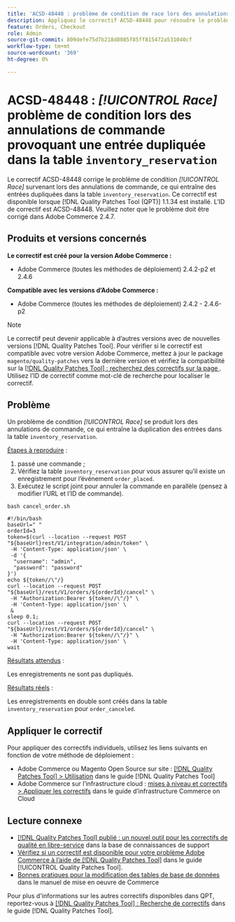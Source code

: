 ```yaml
---
title: 'ACSD-48448 : problème de condition de race lors des annulations de commande, provoquant une entrée dupliquée dans la table inventory_reservation'
description: Appliquez le correctif ACSD-48448 pour résoudre le problème de performances d’Adobe Commerce en raison duquel le problème de condition de concurrence se produit lors des annulations de commande, ce qui entraîne des entrées dupliquées dans la table inventory_reserve.
feature: Orders, Checkout
role: Admin
source-git-commit: 809defe75d7b218d8085f85ff815472a531040cf
workflow-type: tm+mt
source-wordcount: '369'
ht-degree: 0%

---
```


# ACSD-48448 : *[!UICONTROL Race]* problème de condition lors des annulations de commande provoquant une entrée dupliquée dans la table `inventory_reservation`

Le correctif ACSD-48448 corrige le problème de condition *[!UICONTROL Race]* survenant lors des annulations de commande, ce qui entraîne des entrées dupliquées dans la table `inventory_reservation`. Ce correctif est disponible lorsque [!DNL Quality Patches Tool (QPT)] 1.1.34 est installé. L’ID de correctif est ACSD-48448. Veuillez noter que le problème doit être corrigé dans Adobe Commerce 2.4.7.

## Produits et versions concernés

**Le correctif est créé pour la version Adobe Commerce :**

* Adobe Commerce (toutes les méthodes de déploiement) 2.4.2-p2 et 2.4.6

**Compatible avec les versions d’Adobe Commerce :**

* Adobe Commerce (toutes les méthodes de déploiement) 2.4.2 - 2.4.6-p2

>[!NOTE]
>
>Le correctif peut devenir applicable à d’autres versions avec de nouvelles versions [!DNL Quality Patches Tool]. Pour vérifier si le correctif est compatible avec votre version Adobe Commerce, mettez à jour le package `magento/quality-patches` vers la dernière version et vérifiez la compatibilité sur la [[!DNL Quality Patches Tool] : recherchez des correctifs sur la page ](https://experienceleague.adobe.com/tools/commerce-quality-patches/index.html?lang=fr). Utilisez l’ID de correctif comme mot-clé de recherche pour localiser le correctif.

## Problème

Un problème de condition *[!UICONTROL Race]* se produit lors des annulations de commande, ce qui entraîne la duplication des entrées dans la table `inventory_reservation`.

<u>Étapes à reproduire</u> :

1. passé une commande ;
1. Vérifiez la table `inventory_reservation` pour vous assurer qu’il existe un enregistrement pour l’événement `order_placed`.
1. Exécutez le script joint pour annuler la commande en parallèle (pensez à modifier l’URL et l’ID de commande).

`bash cancel_order.sh`

```
#!/bin/bash
baseUrl=" "
orderId=3
token=$(curl --location --request POST "${baseUrl}rest/V1/integration/admin/token" \
 -H 'Content-Type: application/json' \
 -d '{
  "username": "admin",
  "password": "password"
}')
echo ${token//\"/}
curl --location --request POST "${baseUrl}/rest/V1/orders/${orderId}/cancel" \
 -H "Authorization:Bearer ${token//\"/}" \
 -H 'Content-Type: application/json' \
 &
sleep 0.1;
curl --location --request POST "${baseUrl}/rest/V1/orders/${orderId}/cancel" \
 -H "Authorization:Bearer ${token//\"/}" \
 -H 'Content-Type: application/json' \
wait
```

<u>Résultats attendus</u> :

Les enregistrements ne sont pas dupliqués.

<u>Résultats réels</u> :

Les enregistrements en double sont créés dans la table `inventory_reservation` pour `order_canceled`.

## Appliquer le correctif

Pour appliquer des correctifs individuels, utilisez les liens suivants en fonction de votre méthode de déploiement :

* Adobe Commerce ou Magento Open Source sur site : [[!DNL Quality Patches Tool] > Utilisation](/help/tools/quality-patches-tool/usage.md) dans le guide [!DNL Quality Patches Tool]
* Adobe Commerce sur l’infrastructure cloud : [mises à niveau et correctifs > Appliquer les correctifs](https://experienceleague.adobe.com/docs/commerce-cloud-service/user-guide/develop/upgrade/apply-patches.html?lang=fr) dans le guide d’infrastructure Commerce on Cloud

## Lecture connexe

* [[!DNL Quality Patches Tool] publié : un nouvel outil pour les correctifs de qualité en libre-service](https://experienceleague.adobe.com/fr/docs/commerce-knowledge-base/kb/announcements/commerce-announcements/magento-quality-patches-released-new-tool-to-self-serve-quality-patches) dans la base de connaissances de support
* [Vérifiez si un correctif est disponible pour votre problème Adobe Commerce à l’aide de  [!DNL Quality Patches Tool]](/help/tools/quality-patches-tool/patches-available-in-qpt/check-patch-for-magento-issue-with-magento-quality-patches.md) dans le guide [!UICONTROL Quality Patches Tool].
* [ Bonnes pratiques pour la modification des tables de base de données](https://experienceleague.adobe.com/fr/docs/commerce-operations/implementation-playbook/best-practices/development/modifying-core-and-third-party-tables#why-adobe-recommends-avoiding-modifications) dans le manuel de mise en oeuvre de Commerce

Pour plus d&#39;informations sur les autres correctifs disponibles dans QPT, reportez-vous à [[!DNL Quality Patches Tool] : Recherche de correctifs](https://experienceleague.adobe.com/tools/commerce-quality-patches/index.html?lang=fr) dans le guide [!DNL Quality Patches Tool].
